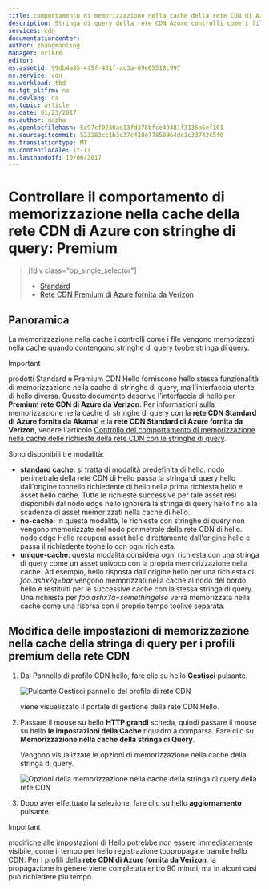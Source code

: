 ```yaml
---
title: comportamento di memorizzazione nella cache della rete CDN di Azure con le stringhe di query - Premium aaaControl | Documenti Microsoft
description: Stringa di query della rete CDN Azure controlli come i file vengono memorizzati nella cache quando contengono stringhe di query toobe di memorizzazione nella cache.
services: cdn
documentationcenter: 
author: zhangmanling
manager: erikre
editor: 
ms.assetid: 99db4a85-4f5f-431f-ac3a-69e05518c997
ms.service: cdn
ms.workload: tbd
ms.tgt_pltfrm: na
ms.devlang: na
ms.topic: article
ms.date: 01/23/2017
ms.author: mazha
ms.openlocfilehash: 5c97cf0230ae13fd378bfce49481f3135a5ef101
ms.sourcegitcommit: 523283cc1b3c37c428e77850964dc1c33742c5f0
ms.translationtype: MT
ms.contentlocale: it-IT
ms.lasthandoff: 10/06/2017
---
```

# <a name="control-azure-cdn-caching-behavior-with-query-strings---premium"></a>Controllare il comportamento di memorizzazione nella cache della rete CDN di Azure con stringhe di query: Premium
> [!div class="op_single_selector"]
> * [Standard](cdn-query-string.md)
> * [Rete CDN Premium di Azure fornita da Verizon](cdn-query-string-premium.md)
> 
> 

## <a name="overview"></a>Panoramica
La memorizzazione nella cache i controlli come i file vengono memorizzati nella cache quando contengono stringhe di query toobe stringa di query.

> [!IMPORTANT]
> prodotti Standard e Premium CDN Hello forniscono hello stessa funzionalità di memorizzazione nella cache di stringhe di query, ma l'interfaccia utente di hello diversa.  Questo documento descrive l'interfaccia di hello per **Premium rete CDN di Azure da Verizon**.  Per informazioni sulla memorizzazione nella cache di stringhe di query con la **rete CDN Standard di Azure fornita da Akamai** e la **rete CDN Standard di Azure fornita da Verizon**, vedere l'articolo [Controllo del comportamento di memorizzazione nella cache delle richieste della rete CDN con le stringhe di query](cdn-query-string.md).
> 
> 

Sono disponibili tre modalità:

* **standard cache**: si tratta di modalità predefinita di hello.  nodo perimetrale della rete CDN di Hello passa la stringa di query hello dall'origine toohello richiedente di hello nella prima richiesta hello e asset hello cache.  Tutte le richieste successive per tale asset resi disponibili dal nodo edge hello ignorerà la stringa di query hello fino alla scadenza di asset memorizzati nella cache di hello.
* **no-cache**: In questa modalità, le richieste con stringhe di query non vengono memorizzate nel nodo perimetrale della rete CDN di hello.  nodo edge Hello recupera asset hello direttamente dall'origine hello e passa il richiedente toohello con ogni richiesta.
* **unique-cache**: questa modalità considera ogni richiesta con una stringa di query come un asset univoco con la propria memorizzazione nella cache.  Ad esempio, hello risposta dall'origine hello per una richiesta di *foo.ashx?q=bar* vengono memorizzati nella cache al nodo del bordo hello e restituiti per le successive cache con la stessa stringa di query.  Una richiesta per *foo.ashx?q=somethingelse* verrà memorizzata nella cache come una risorsa con il proprio tempo toolive separata.

## <a name="changing-query-string-caching-settings-for-premium-cdn-profiles"></a>Modifica delle impostazioni di memorizzazione nella cache della stringa di query per i profili premium della rete CDN
1. Dal Pannello di profilo CDN hello, fare clic su hello **Gestisci** pulsante.
   
    ![Pulsante Gestisci pannello del profilo di rete CDN](./media/cdn-query-string-premium/cdn-manage-btn.png)
   
    viene visualizzato il portale di gestione della rete CDN Hello.
2. Passare il mouse su hello **HTTP grandi** scheda, quindi passare il mouse su hello **le impostazioni della Cache** riquadro a comparsa.  Fare clic su **Memorizzazione nella cache della stringa di Query**.
   
    Vengono visualizzate le opzioni di memorizzazione nella cache della stringa di query.
   
    ![Opzioni della memorizzazione nella cache della stringa di query della rete CDN](./media/cdn-query-string-premium/cdn-query-string.png)
3. Dopo aver effettuato la selezione, fare clic su hello **aggiornamento** pulsante.

> [!IMPORTANT]
> modifiche alle impostazioni di Hello potrebbe non essere immediatamente visibile, come il tempo per hello registrazione toopropagate tramite hello CDN.  Per i profili della <b>rete CDN di Azure fornita da Verizon</b>, la propagazione in genere viene completata entro 90 minuti, ma in alcuni casi può richiedere più tempo.
> 
> 

